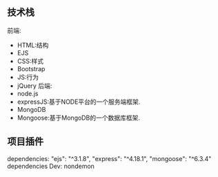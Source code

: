 ## 技术栈
前端:
-   HTML:结构 
 -  EJS
-   CSS:样式
 -  Bootstrap
-   JS:行为
 - jQuery
后端:
-   node.js
-   expressJS:基于NODE平台的一个服务端框架.
-   MongoDB
-   Mongoose:基于MongoDB的一个数据库框架.


## 项目插件
dependencies:
    "ejs": "^3.1.8",
    "express": "^4.18.1",
    "mongoose": "^6.3.4"
dependencies Dev:
    nondemon